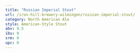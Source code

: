 ```yaml
---
title: "Russian Imperial Stout"
url: /iron-hill-brewery-wilmingon/russian-imperial-stout/
category: North American Ale
style: American-Style Stout
abv: 9.5
ibu: 0
srm: 0
upc: 0
---
```


